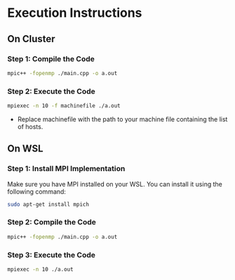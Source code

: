 # Execution Instructions

## On Cluster

### Step 1: Compile the Code
```bash
mpic++ -fopenmp ./main.cpp -o a.out
```

### Step 2: Execute the Code

```bash
mpiexec -n 10 -f machinefile ./a.out

```
-  Replace machinefile with the path to your machine file containing the list of hosts.

## On WSL

### Step 1: Install MPI Implementation

Make sure you have MPI installed on your WSL. You can install it using the following command:

```bash
sudo apt-get install mpich
```

### Step 2: Compile the Code
```bash
mpic++ -fopenmp ./main.cpp -o a.out
```

### Step 3: Execute the Code

```bash
mpiexec -n 10 ./a.out
```





